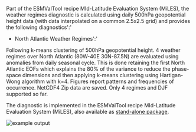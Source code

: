 Part of the ESMValTool recipe MId-Latitude Evaluation System (MiLES), the weather regimes diagnostic is calculated using daily 500hPa geopotential height data (with data interpolated on a common 2.5x2.5 grid) and provides the following diagnostics':'

* North Atlantic Weather Regimes':' 

Following k-means clustering of 500hPa geopotential height. 4 weather regimes over North Atlantic (80W-40E 30N-87.5N) are evaluated using anomalies from daily seasonal cycle. This is done retaining the first North Atlantic EOFs which explains the 80% of the variance to reduce the phase-space dimensions and then applying k-means clustering using Hartigan-Wong algorithm with k=4. Figures report patterns and frequencies of occurrence. NetCDF4 Zip data are saved. Only 4 regimes and DJF supported so far.

The diagnostic is implemented in the ESMValTool recipe MId-Latitude Evaluation System (MiLES), also available as [stand-alone package](https://github.com/oloapinivad/MiLES). 

![example output](diagnosticsdata/teleconnections/Regime2_MPI-ESM-P_r1_1951_2005_DJF.png "Regimes")


